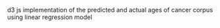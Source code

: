 d3 js implementation of the predicted and actual ages of cancer corpus using linear regression model
